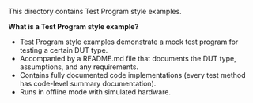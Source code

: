 This directory contains Test Program style examples.

**What is a Test Program style example?**
- Test Program style examples demonstrate a mock test program for testing a certain DUT type. 
- Accompanied by a README.md file that documents the DUT type, assumptions, and any requirements.
- Contains fully documented code implementations (every test method has code-level summary documentation). 
- Runs in offline mode with simulated hardware.
